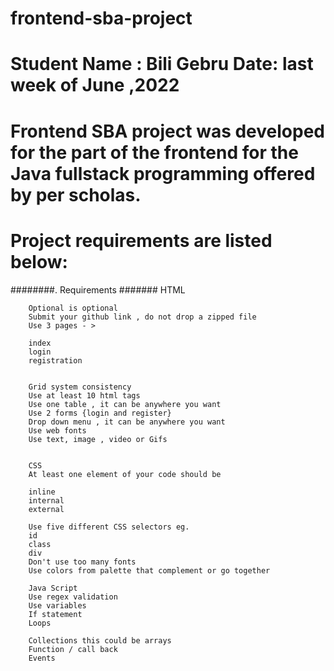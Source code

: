 # frontend-sba-project
# Student Name : Bili Gebru    Date: last week of June ,2022
# Frontend SBA project was developed for the part of the frontend for the Java fullstack programming offered by per scholas.
# Project requirements are listed below:

########.   Requirements #######
        HTML

        Optional is optional
        Submit your github link , do not drop a zipped file
        Use 3 pages - >

        index
        login
        registration


        Grid system consistency
        Use at least 10 html tags
        Use one table , it can be anywhere you want
        Use 2 forms {login and register}
        Drop down menu , it can be anywhere you want
        Use web fonts
        Use text, image , video or Gifs


        CSS
        At least one element of your code should be

        inline
        internal
        external

        Use five different CSS selectors eg.
        id
        class
        div
        Don't use too many fonts
        Use colors from palette that complement or go together

        Java Script
        Use regex validation
        Use variables
        If statement
        Loops

        Collections this could be arrays
        Function / call back
        Events
